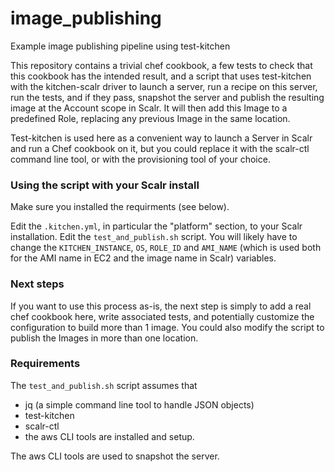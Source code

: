 # image_publishing

Example image publishing pipeline using test-kitchen

This repository contains a trivial chef cookbook, a few tests to check that this cookbook has the intended
result, and a script that uses test-kitchen with the kitchen-scalr driver to launch a server, run a recipe
on this server, run the tests, and if they pass, snapshot the server and publish the resulting image at
the Account scope in Scalr. It will then add this Image to a predefined Role, replacing any previous Image
in the same location.

Test-kitchen is used here as a convenient way to launch a Server in Scalr and run a Chef cookbook on it,
but you could replace it with the scalr-ctl command line tool, or with the provisioning tool of your choice.

### Using the script with your Scalr install

Make sure you installed the requirments (see below).

Edit the `.kitchen.yml`, in particular the "platform" section, to your Scalr installation.
Edit the `test_and_publish.sh` script. You will likely have to change the `KITCHEN_INSTANCE`, `OS`, 
`ROLE_ID` and `AMI_NAME` (which is used both for the AMI name in EC2 and the image name in Scalr) variables.

### Next steps

If you want to use this process as-is, the next step is simply to add a real chef cookbook here, write
associated tests, and potentially customize the configuration to build more than 1 image. You could also
modify the script to publish the Images in more than one location.

### Requirements

The `test_and_publish.sh` script assumes that
 - jq (a simple command line tool to handle JSON objects)
 - test-kitchen
 - scalr-ctl
 - the aws CLI tools
are installed and setup.

The aws CLI tools are used to snapshot the server.

